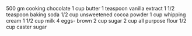 500 gm cooking chocolate
1 cup butter
1 teaspoon vanilla extract
1 1/2 teaspoon baking soda
1/2 cup unsweetened cocoa powder
1 cup whipping cream
1 1/2 cup milk
4 eggs- brown
2 cup sugar
2 cup all purpose flour
1/2 cup caster sugar
